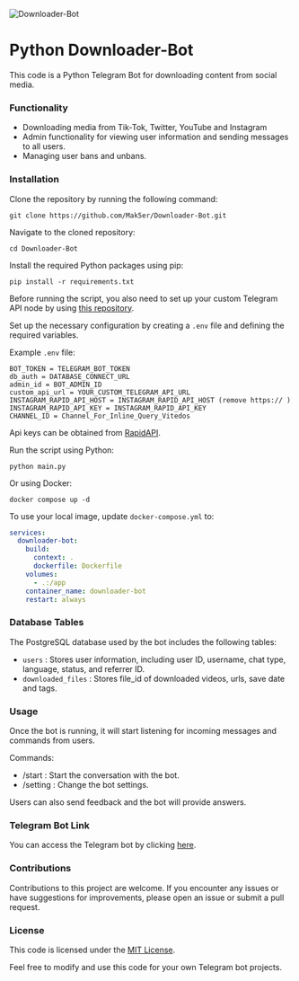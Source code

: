 ![Downloader-Bot](https://socialify.git.ci/lyaxsh/Downloader-Bot/image?description=1&font=Raleway&language=1&name=1&owner=1&theme=Dark)

# Python Downloader-Bot

This code is a Python Telegram Bot for downloading content from social media.

### Functionality

- Downloading media from Tik-Tok, Twitter, YouTube and Instagram
- Admin functionality for viewing user information and sending messages to all users.
- Managing user bans and unbans.

### Installation

Clone the repository by running the following command:

    git clone https://github.com/Mak5er/Downloader-Bot.git

Navigate to the cloned repository:

    cd Downloader-Bot

Install the required Python packages using pip:

    pip install -r requirements.txt

Before running the script, you also need to set up your custom Telegram API node by using [this repository](https://github.com/aiogram/telegram-bot-api). 

Set up the necessary configuration by creating a  `.env`  file and defining the required variables.

Example  `.env`  file:

    BOT_TOKEN = TELEGRAM_BOT_TOKEN
    db_auth = DATABASE_CONNECT_URL
    admin_id = BOT_ADMIN_ID
    custom_api_url = YOUR_CUSTOM_TELEGRAM_API_URL
    INSTAGRAM_RAPID_API_HOST = INSTAGRAM_RAPID_API_HOST (remove https:// )
    INSTAGRAM_RAPID_API_KEY = INSTAGRAM_RAPID_API_KEY
    CHANNEL_ID = Channel_For_Inline_Query_Vitedos 

Api keys can be obtained from [RapidAPI](https://rapidapi.com/social-api1-instagram/api/Instagram%20Scraper%20API).

Run the script using Python:

    python main.py

Or using Docker:

    docker compose up -d

To use your local image, update `docker-compose.yml` to:

```yaml
services:
  downloader-bot:
    build:
      context: .
      dockerfile: Dockerfile
    volumes:
      - .:/app
    container_name: downloader-bot
    restart: always
```

### Database Tables

The PostgreSQL database used by the bot includes the following tables:

- `users` : Stores user information, including user ID, username, chat type, language, status, and referrer ID.
- `downloaded_files` : Stores file_id of downloaded videos, urls, save date and tags.

### Usage

Once the bot is running, it will start listening for incoming messages and commands from users. 

Commands:

- /start : Start the conversation with the bot.
- /setting : Change the bot settings.

Users can also send feedback and the bot will provide answers.

### Telegram Bot Link

You can access the Telegram bot by clicking [here](https://t.me/phlksy3_bot).

### Contributions

Contributions to this project are welcome. If you encounter any issues or have suggestions for improvements, please open
an issue or submit a pull request.

### License

This code is licensed under the [MIT License](https://opensource.org/licenses/MIT).

Feel free to modify and use this code for your own Telegram bot projects.
